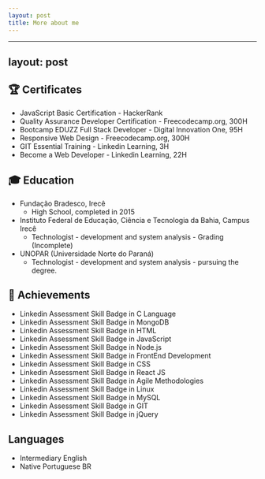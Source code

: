 ```yaml
---
layout: post
title: More about me
---
```


---
layout: post
---
## 🏆 Certificates

- JavaScript Basic Certification - HackerRank
- Quality Assurance Developer Certification - Freecodecamp.org, 300H
- Bootcamp EDUZZ Full Stack Developer - Digital Innovation One, 95H
- Responsive Web Design - Freecodecamp.org, 300H
- GIT Essential Training - Linkedin Learning, 3H
- Become a Web Developer - Linkedin Learning, 22H

## 🎓 Education

- Fundação Bradesco, Irecê
  - High School, completed in 2015
- Instituto Federal de Educação, Ciência e Tecnologia da Bahia, Campus Irecê
  - Technologist - development and system analysis - Grading (Incomplete)
- UNOPAR (Universidade Norte do Paraná)
  - Technologist - development and system analysis - pursuing the degree.

## 🏅 Achievements

- Linkedin Assessment Skill Badge in C Language
- Linkedin Assessment Skill Badge in MongoDB
- Linkedin Assessment Skill Badge in HTML
- Linkedin Assessment Skill Badge in JavaScript
- Linkedin Assessment Skill Badge in Node.js
- Linkedin Assessment Skill Badge in FrontEnd Development
- Linkedin Assessment Skill Badge in CSS
- Linkedin Assessment Skill Badge in React JS
- Linkedin Assessment Skill Badge in Agile Methodologies
- Linkedin Assessment Skill Badge in Linux
- Linkedin Assessment Skill Badge in MySQL
- Linkedin Assessment Skill Badge in GIT
- Linkedin Assessment Skill Badge in jQuery

## Languages

- Intermediary English
- Native Portuguese BR